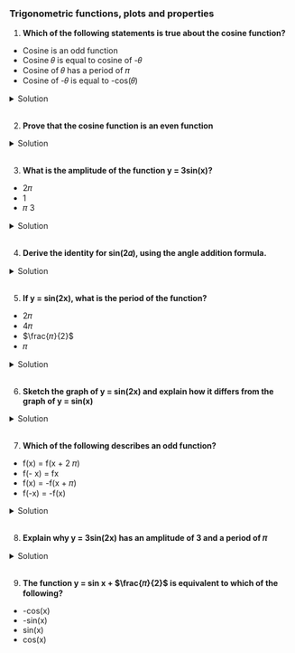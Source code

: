 ### Trigonometric functions, plots and properties

1. **Which of the following statements is true about the cosine function?**

- Cosine is an odd function
- Cosine 𝜃 is equal to cosine of -𝜃
- Cosine of 𝜃 has a period of 𝜋
- Cosine of -𝜃 is equal to -cos(𝜃)

<details>
  <summary>Solution</summary>

The correct statement is:

**Cosine 𝜃 is equal to cosine of -𝜃**

Explanation:\*\*

1. **Cosine is an odd function:**
   This is false. A function \( f(\theta) \) is odd if \( f(-\theta) = -f(\theta) \). However, cosine is an even function because \( \cos(-\theta) = \cos(\theta) \).

2. **Cosine 𝜃 is equal to cosine of -𝜃:**
   This is true. As mentioned, cosine is an even function, so \( \cos(-\theta) = \cos(\theta) \).

3. **Cosine of 𝜃 has a period of ∏:**
   This is false. The cosine function has a period of \( 2\pi \), not \( \pi \). (While some trigonometric functions or combinations might have a period of \( \pi \), the standard cosine function does not.)

4. **Cosine of -𝜃 is equal to -cos(𝜃):**
   This is false. Again, since cosine is even, \( \cos(-\theta) = \cos(\theta) \), not \(-\cos(\theta)\).

Thus, the only true statement is that cosine of 𝜃 is equal to cosine of -𝜃.

</details>

</br>

2. **Prove that the cosine function is an even function**

<details>
  <summary>Solution</summary>
There are several ways to prove that the cosine function is an even function. Below are three common approaches:

---

**1. Using the Unit Circle**

Recall that on the unit circle, for an angle \( \theta \), the coordinates of the corresponding point are given by \((\cos\theta, \sin\theta)\).

- When you consider the angle \(-\theta\), you are reflecting the point across the \(x\)-axis. The new point becomes \((\cos(-\theta), \sin(-\theta))\).
- Since reflection across the \(x\)-axis leaves the \(x\)-coordinate unchanged and flips the sign of the \(y\)-coordinate, we have:
  \[
  \cos(-\theta) = \cos(\theta) \quad \text{and} \quad \sin(-\theta) = -\sin(\theta).
  \]

This shows directly that the cosine function is even:
\[
\cos(-\theta) = \cos(\theta).
\]

---

**2. Using the Taylor Series Expansion**

The cosine function can be expressed as a Taylor series around \(0\):
\[
\cos\theta = \sum\_{n=0}^{\infty} \frac{(-1)^n \theta^{2n}}{(2n)!}.
\]

Notice that every term in this series involves \(\theta\) raised to an even power. This means:
\[
\cos(-\theta) = \sum*{n=0}^{\infty} \frac{(-1)^n (-\theta)^{2n}}{(2n)!}.
\]
Since \((- \theta)^{2n} = \theta^{2n}\) (because the exponent is even), the series becomes:
\[
\cos(-\theta) = \sum*{n=0}^{\infty} \frac{(-1)^n \theta^{2n}}{(2n)!} = \cos(\theta).
\]

Thus, the Taylor series shows that:
\[
\cos(-\theta) = \cos(\theta).
\]

---

**3. Using Euler’s Formula**

Euler’s formula states that:
\[
e^{i\theta} = \cos\theta + i\sin\theta.
\]

From Euler’s formula, we can derive an expression for cosine:
\[
\cos\theta = \frac{e^{i\theta} + e^{-i\theta}}{2}.
\]

Now, consider \(\cos(-\theta)\):
\[
\cos(-\theta) = \frac{e^{-i\theta} + e^{i\theta}}{2}.
\]
Notice that this expression is identical to the expression for \(\cos\theta\):
\[
\cos(-\theta) = \frac{e^{i\theta} + e^{-i\theta}}{2} = \cos\theta.
\]

---

**Conclusion**

Each of the three methods—using the unit circle, Taylor series, or Euler's formula—demonstrates that:
\[
\cos(-\theta) = \cos\theta,
\]
which is the definition of an even function. Therefore, the cosine function is indeed an even function.

</details>

</br>

3. **What is the amplitude of the function y = 3sin(x)?**

- 2𝜋
- 1
- 𝜋
  3

<details>
  <summary>Solution</summary>

</br>

The amplitude of a sine function in the form \( y = A\sin(x) \) is given by the absolute value of \( A \). In this case, \( A = 3 \), so the amplitude is:

\[
\text{Amplitude} = |3| = 3.
\]

Thus, the correct answer is **3**.

</details>

</br>

4. **Derive the identity for sin(2𝛼), using the angle addition formula.**

<details>
  <summary>Solution</summary>

</br>

To derive the identity for \(\sin(2\alpha)\) using the angle addition formula, follow these steps:

1. **Start with the angle addition formula for sine:**

   \[
   \sin(\alpha + \beta) = \sin\alpha \cos\beta + \cos\alpha \sin\beta.
   \]

2. **Set \(\beta = \alpha\):**

   \[
   \sin(\alpha + \alpha) = \sin\alpha \cos\alpha + \cos\alpha \sin\alpha.
   \]

3. **Simplify the left-hand side:**

   \[
   \sin(2\alpha) = \sin\alpha \cos\alpha + \cos\alpha \sin\alpha.
   \]

4. **Combine like terms:**

   Since \(\sin\alpha \cos\alpha\) appears twice, we have:

   \[
   \sin(2\alpha) = 2\sin\alpha \cos\alpha.
   \]

Thus, the derived identity is:

\[
\boxed{\sin(2\alpha) = 2\sin\alpha \cos\alpha.}
\]

</details>

</br>

5. **If y = sin(2x), what is the period of the function?**

- 2𝜋
- 4𝜋
- $\frac{𝜋}{2}$
- 𝜋

<details>
  <summary>Solution</summary>

</br>

The general formula for the period of the function \( \sin(kx) \) is:

\[
\text{Period} = \frac{2\pi}{|k|}.
\]

For the function \( y = \sin(2x) \), we have \( k = 2 \). Thus, the period is:

\[
\text{Period} = \frac{2\pi}{2} = \pi.
\]

So, the correct answer is **\(\pi\)**.

</details>

</br>

6. **Sketch the graph of y = sin(2x) and explain how it differs from the graph of y = sin(x)**

<details>
  <summary>Solution</summary>

</br>

<img src="./output.png" width="550px"/>

**Explanation of the Graph**

The plot compares the graphs of \( y = \sin(x) \) (dashed line) and \( y = \sin(2x) \) (solid line). Here’s how they differ:

1. **Period Change (Horizontal Compression)**

   - The period of \( y = \sin(x) \) is \( 2\pi \), meaning it completes one full cycle over \( 2\pi \).
   - The period of \( y = \sin(2x) \) is \( \pi \), meaning it completes one full cycle in half the distance.
   - As a result, \( y = \sin(2x) \) oscillates twice as frequently as \( y = \sin(x) \), compressing the waveform horizontally.

2. **Same Amplitude**

   - Both functions oscillate between -1 and 1, meaning their amplitude remains **unchanged**.

3. **Frequency Doubling**
   - Since the function \( y = \sin(2x) \) completes two full cycles in the same space where \( y = \sin(x) \) completes one, it has **twice the frequency**.

**Summary of Differences**

| Feature       | \( y = \sin(x) \)      | \( y = \sin(2x) \)                           |
| ------------- | ---------------------- | -------------------------------------------- |
| **Period**    | \( 2\pi \)             | \( \pi \)                                    |
| **Amplitude** | 1                      | 1                                            |
| **Frequency** | 1 cycle per \( 2\pi \) | 2 cycles per \( 2\pi \)                      |
| **Effect**    | Normal wave            | Horizontally compressed wave (twice as fast) |

The main takeaway is that **\( y = \sin(2x) \) is a horizontally compressed version of \( y = \sin(x) \), with twice the frequency but the same amplitude.**

</details>

</br>

7. **Which of the following describes an odd function?**

- f(x) = f(x + 2 𝜋)
- f(- x) = fx
- f(x) = -f(x + 𝜋)
- f(-x) = -f(x)

<details>
  <summary>Solution</summary>

</br>

The correct answer is:

**\( f(-x) = -f(x) \)**

**Explanation:**

A function \( f(x) \) is **odd** if it satisfies the condition:

\[
f(-x) = -f(x)
\]

for all values of \( x \) in its domain. This means that the function has **rotational symmetry** about the origin—when you reflect it across the y-axis and then across the x-axis, it remains unchanged.

### **Checking the Given Options:**

1. **\( f(x) = f(x + 2\pi) \)**

   - This describes **periodicity**, not odd symmetry.
   - Example: \( \sin x \) satisfies \( \sin(x + 2\pi) = \sin x \), but that doesn't define whether it's odd.

2. **\( f(-x) = f(x) \)**

   - This describes an **even function**, not an odd function.
   - Example: \( \cos x \) satisfies \( \cos(-x) = \cos x \).

3. **\( f(x) = -f(x + \pi) \)**

   - This describes a function with **anti-periodicity** (like the sine function with period shift \( \pi \)).
   - Example: \( \sin(x) \) satisfies \( \sin(x + \pi) = -\sin(x) \), but this is different from the odd function definition.

4. **\( f(-x) = -f(x) \)** ✅
   - This is the correct condition for an odd function.
   - Example: \( f(x) = \sin x \) satisfies \( \sin(-x) = -\sin(x) \), proving it is odd.

**Final Answer:**

\[
\boxed{f(-x) = -f(x)}
\]

</details>

</br>

8. **Explain why y = 3sin(2x) has an amplitude of 3 and a period of 𝜋**

<details>
  <summary>Solution</summary>

</br>

**Understanding the Function \( y = 3\sin(2x) \)**

The general form of a sine function is:

\[
y = A\sin(Bx)
\]

where:

- \( A \) represents the **amplitude** (the maximum value of the function).
- \( B \) affects the **period** of the function.

Now, let's analyze the given function:

\[
y = 3\sin(2x)
\]

---

**1. Amplitude of \( y = 3\sin(2x) \)**
The **amplitude** of a sine function is given by:

\[
\text{Amplitude} = |A|
\]

For \( y = 3\sin(2x) \), the coefficient \( A = 3 \). This means:

\[
\text{Amplitude} = |3| = 3.
\]

This means that the function oscillates between **+3 and -3** instead of the usual **+1 and -1** for \( \sin(x) \).

---

**2. Period of \( y = 3\sin(2x) \)**
The **period** of a sine function is given by the formula:

\[
\text{Period} = \frac{2\pi}{|B|}
\]

For \( y = 3\sin(2x) \), the coefficient \( B = 2 \). So, the period is:

\[
\text{Period} = \frac{2\pi}{2} = \pi.
\]

This means that the function completes **one full cycle** over an interval of \( \pi \), instead of the usual \( 2\pi \) for \( \sin(x) \). As a result, the graph is **horizontally compressed** (the wave oscillates twice as fast).

---

**Summary**
| Feature | Standard \( y = \sin(x) \) | Modified \( y = 3\sin(2x) \) |
|--------------|----------------|----------------|
| **Amplitude** | 1 | 3 |
| **Period** | \( 2\pi \) | \( \pi \) (compressed by a factor of 2) |

Thus, the amplitude is **3** because of the coefficient in front of sine, and the period is **\( \pi \)** because of the coefficient inside the sine function.

</details>

</br>

9. **The function y = sin x + $\frac{𝜋}{2}$ is equivalent to which of the following?**

- -cos(x)
- -sin(x)
- sin(x)
- cos(x)
